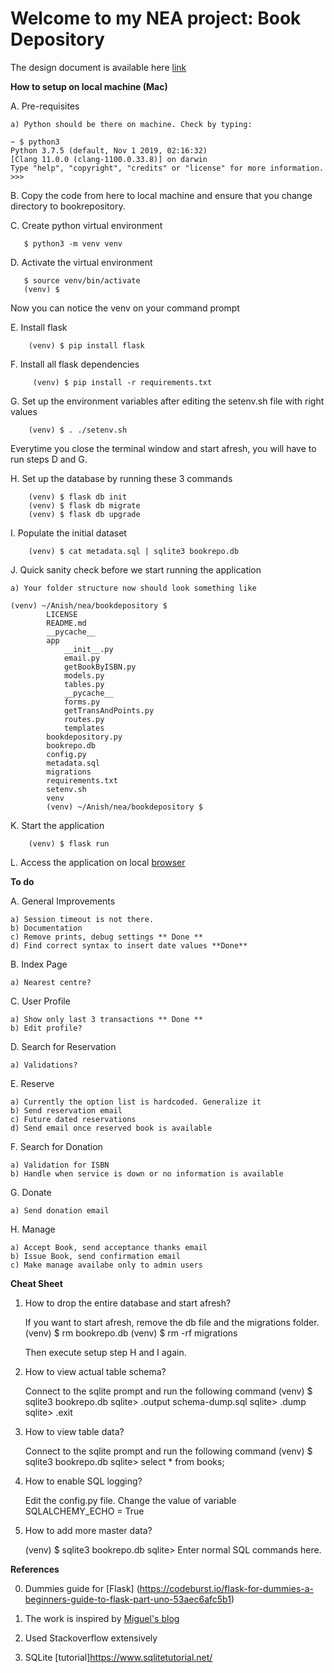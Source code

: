 Welcome to my NEA project: Book Depository
===========================================

The design document is available here [link](https://www.google.com)


**How to setup on local machine (Mac)**

A. Pre-requisites

    a) Python should be there on machine. Check by typing:

```
~ $ python3
Python 3.7.5 (default, Nov 1 2019, 02:16:32)
[Clang 11.0.0 (clang-1100.0.33.8)] on darwin
Type "help", "copyright", "credits" or "license" for more information.
>>> 
```

B. Copy the code from here to local machine and ensure that you change directory to bookrepository. 

C. Create python virtual environment
 ```   
    $ python3 -m venv venv
```

D. Activate the virtual environment
 ```   
    $ source venv/bin/activate
    (venv) $
```
Now you can notice the venv on your command prompt

E. Install flask
```
    (venv) $ pip install flask
```

F. Install all flask dependencies
```
     (venv) $ pip install -r requirements.txt
```

G. Set up the environment variables after editing the setenv.sh file with right values
```
    (venv) $ . ./setenv.sh
```
Everytime you close the terminal window and start afresh, you will have to run steps D and G.

H. Set up the database by running these 3 commands
```
    (venv) $ flask db init
    (venv) $ flask db migrate
    (venv) $ flask db upgrade
```

I. Populate the initial dataset
```
    (venv) $ cat metadata.sql | sqlite3 bookrepo.db
```
J. Quick sanity check before we start running the application

    a) Your folder structure now should look something like

    (venv) ~/Anish/nea/bookdepository $ 
            LICENSE
            README.md
            __pycache__
            app
                __init__.py		
                email.py		
                getBookByISBN.py	
                models.py		
                tables.py
                __pycache__		
                forms.py		
                getTransAndPoints.py	
                routes.py		
                templates
            bookdepository.py
            bookrepo.db
            config.py
            metadata.sql
            migrations
            requirements.txt
            setenv.sh
            venv
            (venv) ~/Anish/nea/bookdepository $ 

K. Start the application
```
    (venv) $ flask run
```

L. Access the application on local [browser](http://127.0.0.1:5000)

**To do**

A. General Improvements

    a) Session timeout is not there.
    b) Documentation
    c) Remove prints, debug settings ** Done **
    d) Find correct syntax to insert date values **Done**

B. Index Page

    a) Nearest centre?

C. User Profile

    a) Show only last 3 transactions ** Done **
    b) Edit profile?

D. Search for Reservation

    a) Validations?

E. Reserve

    a) Currently the option list is hardcoded. Generalize it
    b) Send reservation email
    c) Future dated reservations
    d) Send email once reserved book is available

F. Search for Donation

    a) Validation for ISBN
    b) Handle when service is down or no information is available

G. Donate

    a) Send donation email

H. Manage

    a) Accept Book, send acceptance thanks email
    b) Issue Book, send confirmation email
    c) Make manage availabe only to admin users

**Cheat Sheet**

1. How to drop the entire database and start afresh?

    If you want to start afresh, remove the db file and the migrations folder.
    (venv) $ rm bookrepo.db
    (venv) $ rm -rf migrations

    Then execute setup step H and I again.
    
2. How to view actual table schema?

    Connect to the sqlite prompt and run the following command
    (venv) $ sqlite3 bookrepo.db
    sqlite> .output schema-dump.sql
    sqlite> .dump
    sqlite> .exit

3. How to view table data?

    Connect to the sqlite prompt and run the following command
    (venv) $ sqlite3 bookrepo.db
    sqlite> select * from books;   

4. How to enable SQL logging?

    Edit the config.py file.
    Change the value of variable SQLALCHEMY_ECHO = True

5. How to add more master data?

    (venv) $ sqlite3 bookrepo.db
    sqlite> Enter normal SQL commands here. 


**References**

0. Dummies guide for [Flask] (https://codeburst.io/flask-for-dummies-a-beginners-guide-to-flask-part-uno-53aec6afc5b1)

1. The work is inspired by [Miguel's blog](https://blog.miguelgrinberg.com/post/the-flask-mega-tutorial-part-i-hello-world)

2. Used Stackoverflow extensively

3. SQLite [tutorial]https://www.sqlitetutorial.net/

